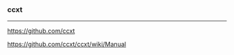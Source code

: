 ### ccxt
---
https://github.com/ccxt

https://github.com/ccxt/ccxt/wiki/Manual

```
```

```
```

```
```


